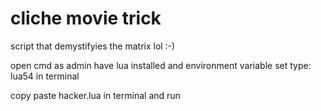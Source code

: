 # cliche movie trick
 script that demystifyies the matrix lol :-)

 open cmd as admin
 have lua installed and environment variable set
 type: lua54 in terminal

copy paste hacker.lua in terminal and run
